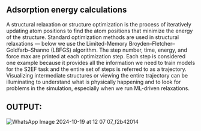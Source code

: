 ## Adsorption energy calculations 
A structural relaxation or structure optimization is the process of iteratively updating atom positions to find the atom positions that minimize the energy of the structure. Standard optimization methods are used in structural relaxations — below we use the Limited-Memory Broyden–Fletcher–Goldfarb–Shanno (LBFGS) algorithm. The step number, time, energy, and force max are printed at each optimization step. Each step is considered one example because it provides all the information we need to train models for the S2EF task and the entire set of steps is referred to as a trajectory. Visualizing intermediate structures or viewing the entire trajectory can be illuminating to understand what is physically happening and to look for problems in the simulation, especially when we run ML-driven relaxations.

## OUTPUT:

![WhatsApp Image 2024-10-19 at 12 07 07_f2b42014](https://github.com/user-attachments/assets/7f301a29-d837-420a-8754-eb54cb63d0fb)

